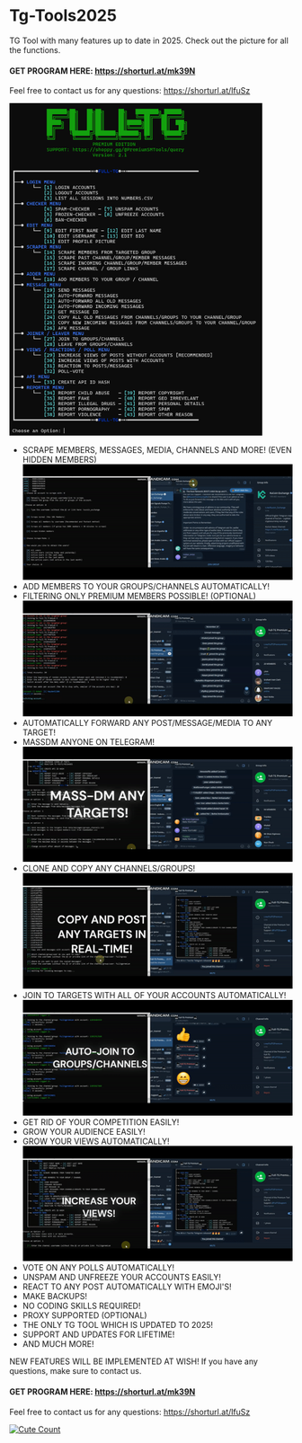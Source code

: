 # Tg-Tools2025
TG Tool with many features up to date in 2025. Check out the picture for all the functions.

#### GET PROGRAM HERE: https://shorturl.at/mk39N

Feel free to contact us for any questions: https://shorturl.at/lfuSz

<img src='UI1.png' width='450'>

- SCRAPE MEMBERS, MESSAGES, MEDIA, CHANNELS AND MORE! (EVEN HIDDEN MEMBERS)
![](https://github.com/CallToSta/TG-2025/blob/main/scrap.gif)
- ADD MEMBERS TO YOUR GROUPS/CHANNELS AUTOMATICALLY!
- FILTERING ONLY PREMIUM MEMBERS POSSIBLE! (OPTIONAL)
![](https://github.com/CallToSta/TG-2025/blob/main/add.gif)
- AUTOMATICALLY FORWARD ANY POST/MESSAGE/MEDIA TO ANY TARGET!
- MASSDM ANYONE ON TELEGRAM!
![](https://github.com/CallToSta/TG-2025/blob/main/mass.gif)
- CLONE AND COPY ANY CHANNELS/GROUPS!
![](https://github.com/CallToSta/TG-2025/blob/main/copy.gif)
- JOIN TO TARGETS WITH ALL OF YOUR ACCOUNTS AUTOMATICALLY!
![](https://github.com/CallToSta/TG-2025/blob/main/join.gif)
- GET RID OF YOUR COMPETITION EASILY!
- GROW YOUR AUDIENCE EASILY!
- GROW YOUR VIEWS AUTOMATICALLY!
![](https://github.com/CallToSta/TG-2025/blob/main/view_post.gif)
- VOTE ON ANY POLLS AUTOMATICALLY!
- UNSPAM AND UNFREEZE YOUR ACCOUNTS EASILY!
- REACT TO ANY POST AUTOMATICALLY WITH EMOJI'S!
- MAKE BACKUPS!
- NO CODING SKILLS REQUIRED!
- PROXY SUPPORTED (OPTIONAL)
- THE ONLY TG TOOL WHICH IS UPDATED TO 2025!
- SUPPORT AND UPDATES FOR LIFETIME!
- AND MUCH MORE!

NEW FEATURES WILL BE IMPLEMENTED AT WISH!
If you have any questions, make sure to contact us.

#### GET PROGRAM HERE: https://shorturl.at/mk39N

Feel free to contact us for any questions: https://shorturl.at/lfuSz

<a href="https://github.com/CallToSta/TG-2025"><img alt="Cute Count" src="https://count.getloli.com/get/@Tools4TG9?theme=asoul" /></a>

